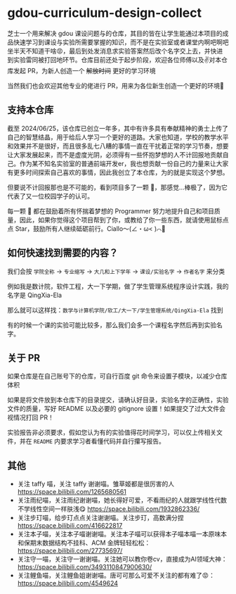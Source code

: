 # gdou-curriculum-design-collect

芝士一个用来解决 gdou 课设问题与的仓库，其目的皆在让学生能通过本项目的成品快速学习到课设与实验所需要掌握的知识，而不是在实验室或者课堂内啊吧啊吧坐半天不知道干啥😡，最后到处发消息求实验答案然后改个名字交上去，并快进到实验雷同被打回地环节。仓库目前还处于起步阶段，欢迎各位师傅以及✌对本仓库发起 PR，为新人创造一个 ~~解放时间~~ 更好的学习环境

当然我们也会欢迎其他专业的佬进行 PR，用来为各位新生创造一个更好的环境🥰

## 支持本仓库

截至 2024/06/25，该仓库已创立一年多，其中有许多具有奉献精神的勇士上传了自己的智慧结晶，用于给后人学习一个更好的道路。大家也知道，学校的教学水平和效果并不是很好，而且很多乱七八糟的事情一直在干扰着正常的学习节奏，想要让大家发展起来，而不是虚度光阴，必须得有一些怀抱梦想的人不计回报地贡献自己。作为某不知名实验室的普通前端开发er，我也想贡献一份自己的力量来让大家有更多时间探索自己喜欢的事情，因此我创立了本仓库，为的就是实现这个梦想。

但要说不计回报那也是不可能的，看到项目多了一颗 🌟，那感觉...棒极了，因为它代表了又一位校园学子的认可。

每一颗 🌟 都在鼓励着所有怀揣着梦想的 Programmer 努力地提升自己和项目质量，因此，如果你觉得这个项目帮到了你，或教给了你一些东西，就请使用鼠标点点 Star，鼓励所有人继续砥砺前行。Ciallo～(∠・ω< )⌒🌟

## 如何快速找到需要的内容？

我们会按 `学院全称` -> `专业缩写` -> `大几和上下学年` -> `课设/实验名字` -> `作者名字` 来分类

例如我是数计院，软件工程，大一下学期，做了学生管理系统程序设计实践，我的名字是 QingXia-Ela

那么就可以这样找：`数学与计算机学院/软工/大一下/学生管理系统/QingXia-Ela` 找到

有的时候一个课的实验可能比较多，那么我们会多一个课程名字然后再到实验名字。

## 关于 PR

如果仓库是在自己账号下的仓库，可自行百度 git 命令来设置子模块，以减少仓库体积

如果是将文件放到本仓库下的目录提交，请确认好目录，实验名字的正确性，实验文件的质量，写好 README 以及必要的 gitignore 设置！如果提交了过大文件会视情况打回 PR！

实验报告非必须要求，假如您认为有的实验值得花时间学习，可以仅上传相关文件，并在 `README` 内要求学习者看懂代码并自行攥写报告。

## 其他

- 关注 taffy 喵，关注 taffy 谢谢喵。雏草姬都是很厉害的人 https://space.bilibili.com/1265680561
- 关注雨纪喵，关注雨纪谢谢喵，她长得好可爱，不看雨纪的人就跟学线性代数不学线性空间一样肤浅😋 https://space.bilibili.com/1932862336/
- 关注步玎喵，给步玎点点关注谢谢喵。关注步玎，高数满分捏 https://space.bilibili.com/416622817
- 关注本子喵，关注本子喵谢谢喵。关注本子喵可以获得本子喵本喵一本原味本和保期末数据结构不挂科、ACM 金牌轻轻松松：https://space.bilibili.com/27735697/
- 关注守一喵，关注守一谢谢喵。关注她可以教你卷cv，直接成为AI领域大神：https://space.bilibili.com/3493110847900630/
- 关注鲤鱼喵，关注鲤鱼姐谢谢喵。唐可可那么可爱不关注的都有难了😡：https://space.bilibili.com/4549624
